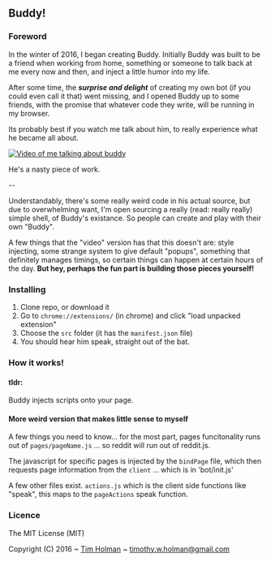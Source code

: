 ## Buddy!

### Foreword
In the winter of 2016, I began creating Buddy. Initially Buddy was built to be a friend when working from home, something or someone to talk back at me every now and then, and inject a little humor into my life.

After some time, the ***surprise and delight*** of creating my own bot (if you could even call it that) went missing, and I opened Buddy up to some friends, with the promise that whatever code they write, will be running in my browser.

Its probably best if you watch me talk about him, to really experience what he became all about.

[![Video of me talking about buddy](https://s3.amazonaws.com/tholman.com/img/buddy-video-image.png)](https://youtu.be/RY8aCIfERHU?t=15m4s)

He's a nasty piece of work.

--

Understandably, there's some really weird code in his actual source, but due to overwhelming want, I'm open sourcing a really (read: really really) simple shell, of Buddy's existance. So people can create and play with their own "Buddy".

A few things that the "video" version has that this doesn't are: style injecting, some strange system to give default "popups", something that definitely manages timings, so certain things can happen at certain hours of the day. __But hey, perhaps the fun part is building those pieces yourself!__

### Installing
1. Clone repo, or download it
2. Go to `chrome://extensions/` (in chrome) and click "load unpacked extension"
3. Choose the `src` folder (it has the `manifest.json` file)
4. You should hear him speak, straight out of the bat.

### How it works!
#### tldr: 
Buddy injects scripts onto your page.

#### More weird version that makes little sense to myself

A few things you need to know... for the most part, pages funcitonality runs out of `pages/pageName.js` ... so reddit will run out of reddit.js.

The javascript for specific pages is injected by the `bindPage` file, which then requests page information from the `client` ... which is in 'bot/init.js'

A few other files exist. `actions.js` which is the client side functions like "speak", this maps to the `pageActions` speak function.

### Licence
The MIT License (MIT)

Copyright (C) 2016 ~ [Tim Holman](http://tholman.com) ~ timothy.w.holman@gmail.com

